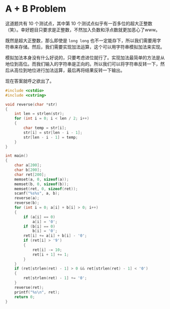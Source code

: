 # A + B Problem

这道题共有 10 个测试点，其中第 10 个测试点似乎有一百多位的超大正整数（笑）。幸好题目只要求是正整数，不然加入负数和浮点数就更加恶心了www。

既然是超大正整数，那么即使是 `long long` 也不一定能存下，所以我们需要用字符串来存储。然后，我们需要实现加法运算，这个可以用字符串模拟加法来实现。

模拟加法本身没有什么好说的，只要考虑进位就行了。实现加法最简单的方法是从地位到高位。而我们输入的字符串是正向的。所以我们可以将字符串反转一下，然后从高位到地位进行加法运算，最后再将结果反转一下输出。

现在答案就呼之欲出了。

```cpp
#include <cstdio>
#include <cstring>

void reverse(char *str)
{
    int len = strlen(str);
    for (int i = 0; i < len / 2; i++)
    {
        char temp = str[i];
        str[i] = str[len - i - 1];
        str[len - i - 1] = temp;
    }
}

int main()
{
    char a[200];
    char b[200];
    char ret[200];
    memset(a, 0, sizeof(a));
    memset(b, 0, sizeof(b));
    memset(ret, 0, sizeof(ret));
    scanf("%s%s", a, b);
    reverse(a);
    reverse(b);
    for (int i = 0; a[i] + b[i] > 0; i++)
    {
        if (a[i] == 0)
            a[i] = '0';
        if (b[i] == 0)
            b[i] = '0';
        ret[i] += a[i] + b[i] - '0';
        if (ret[i] > '9')
        {
            ret[i] -= 10;
            ret[i + 1] += 1;
        }
    }
    if (ret[strlen(ret) - 1] > 0 && ret[strlen(ret) - 1] < '0')
    {
        ret[strlen(ret) - 1] += '0';
    }
    reverse(ret);
    printf("%s\n", ret);
    return 0;
}
```